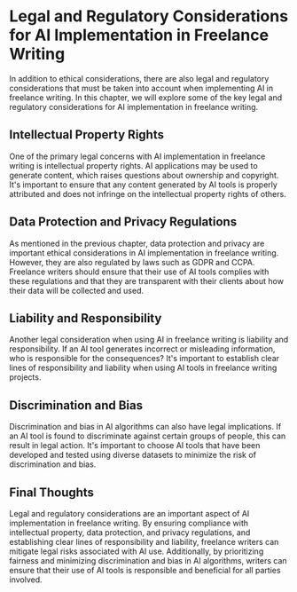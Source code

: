 Legal and Regulatory Considerations for AI Implementation in Freelance Writing
=========================================================================================================================================

In addition to ethical considerations, there are also legal and regulatory considerations that must be taken into account when implementing AI in freelance writing. In this chapter, we will explore some of the key legal and regulatory considerations for AI implementation in freelance writing.

Intellectual Property Rights
----------------------------

One of the primary legal concerns with AI implementation in freelance writing is intellectual property rights. AI applications may be used to generate content, which raises questions about ownership and copyright. It's important to ensure that any content generated by AI tools is properly attributed and does not infringe on the intellectual property rights of others.

Data Protection and Privacy Regulations
---------------------------------------

As mentioned in the previous chapter, data protection and privacy are important ethical considerations in AI implementation in freelance writing. However, they are also regulated by laws such as GDPR and CCPA. Freelance writers should ensure that their use of AI tools complies with these regulations and that they are transparent with their clients about how their data will be collected and used.

Liability and Responsibility
----------------------------

Another legal consideration when using AI in freelance writing is liability and responsibility. If an AI tool generates incorrect or misleading information, who is responsible for the consequences? It's important to establish clear lines of responsibility and liability when using AI tools in freelance writing projects.

Discrimination and Bias
-----------------------

Discrimination and bias in AI algorithms can also have legal implications. If an AI tool is found to discriminate against certain groups of people, this can result in legal action. It's important to choose AI tools that have been developed and tested using diverse datasets to minimize the risk of discrimination and bias.

Final Thoughts
--------------

Legal and regulatory considerations are an important aspect of AI implementation in freelance writing. By ensuring compliance with intellectual property, data protection, and privacy regulations, and establishing clear lines of responsibility and liability, freelance writers can mitigate legal risks associated with AI use. Additionally, by prioritizing fairness and minimizing discrimination and bias in AI algorithms, writers can ensure that their use of AI tools is responsible and beneficial for all parties involved.
